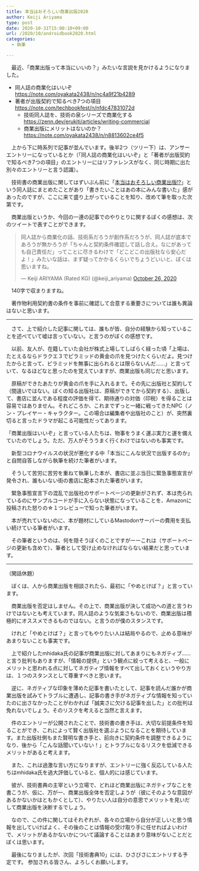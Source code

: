 ```yaml
---
title: 本当はおそろしい商業出版2020
author: Keiji Ariyama
type: post
date: 2020-10-31T15:00:10+09:00
url: /2020/10/androidbook2020.html
categories:
  - 執筆

---
```


　最近、「商業出版って本当にいいの？」みたいな言説を見かけるようになりました。

 * 同人誌の商業化はいいぞ https://note.com/oyakata2438/n/nc4a9f21b4289
 * 著者が出版契約で知るべき7つの項目 https://note.com/techbookfest/n/nfdc47831072d
   * 技術同人誌を、技術の泉シリーズで商業化する<br /> https://zenn.dev/erukiti/articles/writing-commercial
   * 商業出版にメリットはないのか？<br /> https://note.com/oyakata2438/n/n8813602ce4f5

　上から下に時系列で記事が並んでいます。後半2つ（ツリー下）は、アンサーエントリーになっているとか（「同人誌の商業化はいいぞ」と「著者が出版契約で知るべき7つの項目」のエントリーにはリファレンスがなく、同じ時期に出た別々のエントリーと言う認識）。

　技術書の商業出版に関してはずいぶん前に「[本当はおそろしい商業出版!?](https://bookwalker.jp/dea8b77689-0a5b-4bd5-a0ba-c4c73636bc8b/)」という同人誌にまとめたことがあり「書きたいことはあの本にみんな書いた」感があったのですが、ここに来て盛り上がっていることを知り、改めて筆を取った次第です。

<!--more-->

　商業出版というか、今回の一連の記事でのやりとりに関するぼくの感想は、次のツイートで表すことができます。

<blockquote class="twitter-tweet"><p lang="ja" dir="ltr">同人誌から商業化の話、技術系だろうが創作系だろうが、同人誌が底本であろうが無かろうが「ちゃんと契約条件確認して話し合え。なにがあっても自己責任だ」ってことに尽きるわけで「どこどこの出版社なら安心だよ！」みたいな話は、まず疑ってかかるくらいでちょうどいいと、ぼくは思いますね。</p>&mdash; Keiji ARIYAMA (Rated KG) (@keiji_ariyama) <a href="https://twitter.com/keiji_ariyama/status/1320664705036267526?ref_src=twsrc%5Etfw">October 26, 2020</a></blockquote> <script async src="https://platform.twitter.com/widgets.js" charset="utf-8"></script>

　140字で収まりますね。

　著作物利用契約書の条件を事前に確認して合意する重要さについては誰も異論はないと思います。

----

　さて、上で紹介した記事に関しては、誰もが皆、自分の経験から知っていることを述べていて嘘は言っていない。と言うのがぼくの感想です。

　以前、友人が、在籍していた会社が株式上場してしばらく経った頃「上場は、たとえるならドラクエ３でピラミッドの黄金の爪を見つけたくらいだよ。見つけたからと言って、ピラミッドを無事に出られるとは限らないんだ……」と言っていて、なるほどなと思ったのを覚えていますが、商業出版も同じだと思います。

　原稿ができたあたりが黄金の爪を手に入れるまで。その先に出版社と契約して（間違いではない。ぼくの知る出版社は、原稿ができてから契約する）、出版して、書店に並んである程度の評価を得て、期待通りの対価（印税）を得ることは容易ではありません。それどころか、これまでずっと一緒に戦ってきたNPC（ノン・プレイヤー・キャラクター。この場合は編集者や出版社のこと）が、突然裏切ると言ったドラマが起こる可能性だってあります。

「商業出版はいいぞ」と言っている人たちは、物事をうまく運ぶ実力と運を備えていたのでしょう。ただ、万人がそううまく行くわけではないのも事実です。

　新型コロナウイルスの状況が悪化する中「本当にこんな状況で出版するのか」と自問自答しながら執筆を続けた筆者がいます。

　そうして苦労に苦労を重ねて執筆した本が、書店に並ぶ当日に緊急事態宣言が発令され、誰もいない街の書店に配本された筆者がいます。

　緊急事態宣言下の混乱で出版社のサポートページの更新がされず、本は売られているのにサンプルコードが手に入らない状態になっていることを、Amazonに投稿された怒りの☆１つレビューで知った筆者がいます。

　本が売れていないのに、本が題材にしているMastodonサーバーの費用を支払い続けている筆者がいます。

　その筆者というのは、何を隠そうぼくのことですがーーこれは（サポートページの更新も含めて）、筆者として受け止めなければならない結果だと思っています。

----

（閑話休題）

　ぼくは、人から商業出版を相談されたら、最初に「やめとけば？」と言っています。

　商業出版を否定はしません。その上で、商業出版が決して成功への道と言うわけではないとも考えています。同人誌のような気楽さもないので、商業出版は積極的にオススメできるものではない。と言うのが僕のスタンスです。

　けれど「やめとけば？」と言ってもやりたい人は結局やるので、止める意味があまりないことも事実です。

　上で紹介したmhidaka氏の記事が商業出版に対してあまりにもネガティブ……と言う批判もありますが、「情報の提供」という観点に絞って考えると、一般にメリットと思われる点に対してネガティブ情報をすべて出しておくというやり方は、１つのスタンスとして尊重すべきと思います。

　逆に、ネガティブな印象を薄めた記事を書いたとして、記事を読んだ誰かが商業出版を試みてトラブルに遭遇し、記事の書き手がネガティブな情報を知っていたのに出さなかったことがわかれば「誠実さに欠ける記事を出した」との批判は免れないでしょう。そのリスクを考えると当然と言えます。

　件のエントリーが公開されたことで、技術書の書き手は、大切な前提条件を知ることができ、これによって賢く出版社を選ぶようになることを期待しています。また出版社側もまた賢明な書き手と、前向きに契約条件を調整できるようになり、後から「こんな話聞いていない！」とトラブルになるリスクを低減できるメリットがあると考えます。

　また、これは過激な言い方になりますが、エントリーに強く反応している人たちはmhidaka氏を過大評価していると、個人的には感じています。

　彼が、技術書典の主宰という立場で、どれほど商業出版にネガティブなことを書こうが、仮に、万が一、商業出版全体を否定しようが（彼にそのような意図があるかないかはともかくとして）、やりたい人は自分の意思でメリットを見いだして商業出版を決断するでしょう。

　なので、この件に関してはそれぞれが、各々の立場から自分が正しいと思う情報を出していけばよく、その後のことは情報の受け取り手に任せればよいわけで、メリットがあるかないかについて議論することはあまり意味がないことだとぼくは思います。

　最後になりましたが、次回「技術書典10」には、ひさびさにエントリする予定です。
参加される皆さん、よろしくお願いします。
